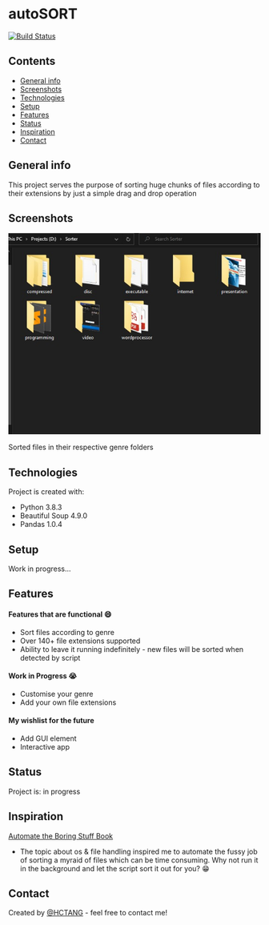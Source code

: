 # autoSORT
[![Build Status](https://travis-ci.com/thchong-code/autoSORT-upload.svg?branch=master)](https://travis-ci.com/thchong-code/autoSORT-upload)
## Contents
* [General info](#general-info)
* [Screenshots](#screenshots)
* [Technologies](#technologies)
* [Setup](#setup)
* [Features](#features)
* [Status](#status)
* [Inspiration](#inspiration)
* [Contact](#contact)

## General info

This project serves the purpose of sorting huge chunks of files according to their extensions by just a simple drag and drop operation

## Screenshots
![ss1](./img/ss1.jpg)

Sorted files in their respective genre folders

## Technologies
Project is created with:
* Python 3.8.3 
* Beautiful Soup 4.9.0 
* Pandas 1.0.4

## Setup
Work in progress...

## Features
#### Features that are functional :smile:
* Sort files according to genre
* Over 140+ file extensions supported
* Ability to leave it running indefinitely - new files will be sorted when detected by script
#### Work in Progress :sob:
* Customise your genre
* Add your own file extensions
#### My wishlist for the future
* Add GUI element
* Interactive app

## Status
Project is: in progress 

## Inspiration 
[Automate the Boring Stuff Book](https://automatetheboringstuff.com/) 
* The topic about os & file handling inspired me to automate the fussy job of sorting a myraid of files which can be time consuming. Why not run it in the background and let the script sort it out for you? :grin:

## Contact
Created by [@HCTANG](https://github.com/thchong-code) - feel free to contact me!
